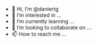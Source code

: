 - 👋 Hi, I’m @daniertg
- 👀 I’m interested in ...
- 🌱 I’m currently learning ...
- 💞️ I’m looking to collaborate on ...
- 📫 How to reach me ...

<!---
daniertg/daniertg is a ✨ special ✨ repository because its `README.md` (this file) appears on your GitHub profile.
You can click the Preview link to take a look at your changes.
--->
